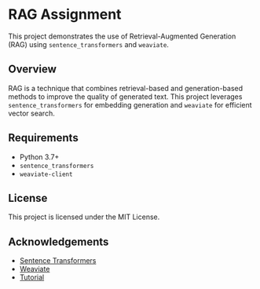 # RAG Assignment

This project demonstrates the use of Retrieval-Augmented Generation (RAG) using `sentence_transformers` and `weaviate`.

## Overview

RAG is a technique that combines retrieval-based and generation-based methods to improve the quality of generated text. This project leverages `sentence_transformers` for embedding generation and `weaviate` for efficient vector search.

## Requirements

- Python 3.7+
- `sentence_transformers`
- `weaviate-client`

## License

This project is licensed under the MIT License.

## Acknowledgements

- [Sentence Transformers](https://www.sbert.net/)
- [Weaviate](https://weaviate.io/)
- [Tutorial](https://github.com/alejandro-ao/ask-multiple-pdfs)
